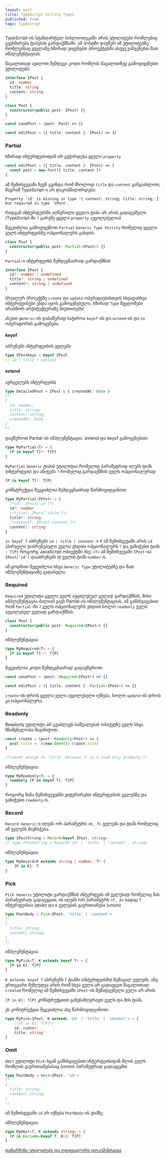 ```yaml
---
layout: post
title: TypeScript Utility Types
published: true
tags: TypeScript
---
```


TypeScript-ის სტანდარტულ ბიბლიოთეკაში არის უტილიტები რომლებიც გვეხმარება ტიპების გარდაქმნაში.
ამ პოსტში დავწერ იმ უტილიტებზე რომლებსაც ყველაზე ხშირად ვიყენებთ პროექტებში ასევე გაჩვენებთ მათ იმპლემენტაციას.

მაგალითად ავიღოთ შემდეგი კოდი რომლის მაგალითზეც გამოვიყენებთ უტილიტებს:

```typescript
interface IPost {
  id: number
  title: string
  content: string
}

class Post {
  constructor(public post: IPost) {}
}

const savePost = (post: Post) => {}

const editPost = ({ title, content }: IPost) => {}
```

### Partial

ხშირად ინტერფეისიდან არ გვჭირდება ყველა `property`

```typescript
const editPost = ({ title, content }: IPost) => {
  const post = new Post({ title, content })
}
```

ამ შემთხვევაში ჩვენ გვინდა რომ მხოლოდ `title` და `content` განვაახლოთ, მაგრამ TypeScript-ი არ დაკოპმილირდება:

```
Property 'id' is missing in type '{ content: string; title: string; }' but required in type 'IPost'.
```

რადგან ინტერფეისში აღწერილი ყველა ტიპი არ არის გადაცემული (TypeScript-ში `?` გარეშე ყველა `property` _აუცილებელია_)

შეგვიძლია გამოვიყენოთ `Partial` `Generic Type Utility` რომელიც ყველა ველს ინტერფეისზე ოპციონალურს გახდის.

```typescript
class Post {
  constructor(public post: Partial<IPost>) {}
}
```

`Partial`-ი ინტერფეისს შემდეგნაირად გარდაქმნის

```typescript
interface IPost {
  id?: number | undefined
  title?: string | undefined
  content?: string | undefined
}
```

(რეალურ პროექტზე `create` და `update` ოპერაციებისთვის სხვადასხვა ინტერფეისები უნდა იყოს გამოყენებული, ხშირად `Type` შეცდომები არასწორ არქიტექტურაზე მიუთითებს)

ასეთი `generic`-ის დასაწერად საჭიროა `keyof`-ის და `extend`-ის და `in` ოპერატორის გამოყენება.

#### keyof

აბრუნებს ინტერფეისის ველებს:

```typescript
type IPostKeys = keyof IPost
// id | title | content
```

#### extend

ავრცელებს ინტერფეისს

```typescript
type DetailedPost = IPost & { createdAt: Date }
/*
{
  id: number;
  title: string;
  content: string;
  createdAt: Date
}
*/
```

დავწეროთ Partial-ის იმპლემენტაცია `extend და keyof გამოყენებით:

```typescript
type MyPartial<T> = {
  [P in keyof T]?: T[P]
}
```

`MyPartial` `Generic` ტიპის უტილიტაა რომელიც პარამეტრად იღებს ტიპს (ინტერფეის) და ანიჭებს `?` რომელიც გარდაქმნის ველს ოპციონალურად

```typescript
[P in keyof T]?: T[P]
```

კონსტრუქცია შეგვიძლია შემდეგნაირად წარმოვიდგინოთ

```typescript
type MyPartial<IPost> = {
  /*id?: IPost['id']*/
  id?: number
  /*title?: IPost['title']*/
  title?: string
  /*content?: IPost['content']*/
  content?: string
}
```

`in keyof T` აბრუნებს `id | title | content` -> `P` ამ შემთხვევაში არის `id` (პირველი დაბრუნებული ველი) ვხდით ოპციონალურს `?` და ვანიჭებთ ტიპს `: T[P]` როგორც JavaScript ობიექტში ისე: `<T>` ამ შემთხვევაში `IPost`-ია `IPost['id']` დააბრუნებს id ველის ტიპს `number`-ს.

ამ ცოდნით შეგვიძლია სხვა `Generic Type` უტილიტებზე და მათ იმპლემენტაციაზე გადასვლა.

### Required

`Required` უტილიტი ყველა ველს აუცილებელ ველად გარდაქმნის, მისი იმპლემენტაცია ძალიან გავს Partial-ის იმპლემენტაციას, იმ განსხვავებით რომ `Partial`-ში `?` ველს ოპციონალურს ვხდით ხოლო `readonly` ველს აუცილებელ ველად გარდაქმნის.

```typescript
class Post {
  constructor(public post: Required<IPost>) {}
}
```

იმპლემენტაცია:

```typescript
type MyRequired<T> = {
  [P in keyof T]-?: T[P]
}
```

შეგვიძლია კოდი შემდეგნაირად გადავწეროთ:

```typescript
const savePost = (post: Required<IPost>) => {}

const editPost = ({ title, content }: Partial<IPost>) => {}
```

`create`-ის დროს ყველა ველი აუცილებელი იქნება, ხოლო `update`-ის დროს კი ოპციონალური.

### Readonly

Readonly უტილიტი არ გვაძლევს საშუალებას ობიქეტზე ველს სხვა მნიშვნელობა მივანიჭოთ.

```typescript
const create = (post: Readonly<Post>) => {
  post.title = `${new Date()}-${post.tile}`
}

/*Cannot assign to 'title' because it is a read-only property.*/
```

იმპლემენტაცია:

```typescript
type MyReadonly<T> = {
  readonly [P in keyof T]: T[P]
}
```

როგორც წინა შემთხვევებში ვიტერირებთ ინტერფეისის ველებზე და ვანიჭებთ `readonly`-ს.

### Record

`Record Generic`-ი იღებს ორ პარამეტრს `<K, T>` ველებს და ტიპს რომელიც ამ ველებს მიენიჭება.

```typescript
type IPostString = Record<keyof IPost, string>
// type IPostString = Record<'id' | 'title' | 'content', string>
```

იმპლემენტაცია:

```typescript
type MyRecord<K extends string | number, T> {
    [P in K]: T
}
```

### Pick

`Pick Generic` უტილიტი გარდაქმნის ინტერფეის იმ ველებად რომელიც მას პარამეტრად გადავეცით, ის იღებს ორ პარამეტრს `<T, K>` სადაც `T` ინტერფეისია (ტიპი) და `K` ველების გაერთიანება (union)

```typescript
type PostBody = Pick<IPost, 'title' | 'content'>
/*
{
  title: string;
  content: string;
}
*/
```

იმპლემენტაცია:

```typescript
type MyPick<T, K extends keyof T> = {
  [P in K]: T[P]
}
```

`K extends keyof T` აბრუნენს `T` ტიპში (ინტერფეისში) შემავალ ველებს, ანუ ერთგვარი შეზღუდვა არის რომ სხვა ველი არ გადავცეთ მაგალითად: `created` რომელიც ამ შემთხვევაში `IPost`-ის შემადგენელი ველი არ არის.

`[P in K]: T[P]` კონსტრუქციით განვსაზღვრავთ ველს და მის ტიპს.

ეს კონსტრუქცია შეგვიძლია ასე წარმოვიდგინოთ:

```typescript
type MyPick<IPost, K extends 'id' | 'title' | 'content'> = {
    /*[P in K]: T[P]*/
    id: number;
    title: string'
}
```

### Omit

`Omit` უტილიტი `Pick`-სგან განსხვავებით ინტერფეისიდან შლის ველს რომლის გაერთიანებასაც (union) პარამეტრად გადავცემთ

```typescript
type PostBody = Omit<IPost, 'id'>
/*
{
  title: string;
  content: string;
}
*/
```

ამ შემთხვევაში `id` არ იქნება `PostBody`-ის ტიპზე.

იმპლემენტაცია:

```typescript
type MyOmit<T, K extends string> = {
  [P in Exclude<keyof T, K>]: T[P]
}
```

[დანარჩენი უტილიტები და ოფიციალური დოკუმენტაცია](https://www.typescriptlang.org/docs/handbook/utility-types.html)
